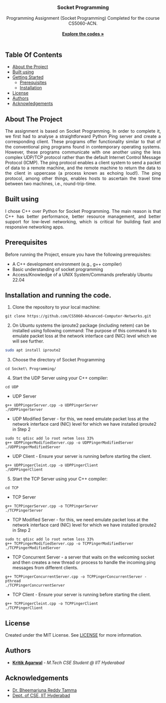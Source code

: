 <p align="center">
  <a href="https://github.com/Kritik007//CS5060-Advanced-Computer-Networks/tree/main/Socket%20Programming"></a>
  <h3 align="center">Socket Programming</h3>
  <p align="center">Programming Assignment (Socket Programming) Completed for the course CS5060-ACN.
    <br/>
    <br/>
    <a href="https://github.com/Kritik007//CS5060-Advanced-Computer-Networks/tree/main/Socket%20Programming"><strong>Explore the codes »</strong></a>
    <br/>
    <br/>
  </p>
</p>



## Table Of Contents

* [About the Project](#about-the-project)
* [Built using](#built-using)
* [Getting Started](#getting-started)
  * [Prerequisites](#prerequisites)
  * [Installation](#installation)
* [License](#license)
* [Authors](#authors)
* [Acknowledgements](#acknowledgements)

## About The Project
<div align="justify">
  The assignment is based on Socket Programming. In order to complete it, we first had to analyse a straightforward Python Ping server and create a corresponding client. These programs offer functionality similar to that of the conventional ping programs found in contemporary operating systems. However, these programs communicate with one another using the less complex UDP/TCP protocol rather than the default Internet Control Message Protocol (ICMP). The ping protocol enables a client system to send a packet of data to a remote machine, and the remote machine to return the data to the client in uppercase (a process known as echoing loud!). The ping protocol, among other things, enables hosts to ascertain the travel time between two machines, i.e., round-trip-time.
</div>

## Built using
<div align="justify">
  I chose C++ over Python for Socket Programming. The main reason is that C++ has better performance, better resource management, and better support for low-level networking, which is critical for building fast and responsive networking apps.
</div>

## Prerequisites
Before running the Project, ensure you have the following prerequisites:

- A C++ development environment (e.g., g++ compiler)
- Basic understanding of socket programming
- Access/Knowledge of a UNIX System/Commands preferably Ubuntu 22.04

## Installation and running the code.

1. Clone the repository to your local machine:
```shell
git clone https://github.com/CS5060-Advanced-Computer-Networks.git
```

2. On Ubuntu systems the iproute2 package (including netem) can be installed using following command:
   The purpose of this command is to emulate packet loss at the network interface card (NIC) level which we will see further.

```sh
sudo apt install iproute2
```

3. Choose the directory of Socket Programming

```shell
cd Socket\ Programming/
```

4. Start the UDP Server using your C++ compiler:

```shell
cd UDP
```

  * UDP Server
```shell
g++ UDPPingerServer.cpp -o UDPPingerServer
./UDPPingerServer
```
  * UDP Modified Server - for this, we need emulate packet loss at
the network interface card (NIC) level for which we have installed iproute2 in Step 2
```shell
sudo tc qdisc add lo root netem loss 33%
g++ UDPPingerModifiedServer.cpp -o UDPPingerModifiedServer
./UDPPingerModifiedServer
```
  * UDP Client - Ensure your server is running before starting the client.
```shell
g++ UDPPingerCleint.cpp -o UDPPingerClient
./UDPPingerClient
```

5. Start the TCP Server using your C++ compiler:

```shell
cd TCP
```

  * TCP Server
```shell
g++ TCPPingerServer.cpp -o TCPPingerServer
./TCPPingerServer
```
  *  TCP Modified Server - for this, we need emulate packet loss at
the network interface card (NIC) level for which we have installed iproute2 in Step 2
```shell
sudo tc qdisc add lo root netem loss 33%
g++ TCPPingerModifiedServer.cpp -o TCPPingerModifiedServer
./TCPPingerModifiedServer
```
  *  TCP Concurrent Server - a server that waits on the welcoming socket and then creates a new thread or process to handle the incoming ping messages from different clients.
```shell
g++ TCPPingerConcurrentServer.cpp -o TCPPingerConcurrentServer -pthread
./TCPPingerConcurrentServer
```
  *  TCP Client - Ensure your server is running before starting the client.
```shell
g++ TCPPingerCleint.cpp -o TCPPingerClient
./TCPPingerClient
```

## License

Created under the MIT License. See [LICENSE](https://github.com/Kritik007//CS5060-Advanced-Computer-Networks/blob/main/LICENSE) for more information.

## Authors

* **[Kritik Agarwal](https://github.com/Kritik007/)** - *M.Tech CSE Student @ IIT Hyderabad*

## Acknowledgements

* [Dr. Bheemarjuna Reddy Tamma](https://people.iith.ac.in/tbr/)
* [Dept. of CSE, IIT Hyderabad](https://cse.iith.ac.in)
